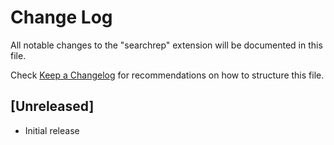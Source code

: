 # Change Log

All notable changes to the "searchrep" extension will be documented in this file.

Check [Keep a Changelog](http://keepachangelog.com/) for recommendations on how to structure this file.

## [Unreleased]

- Initial release